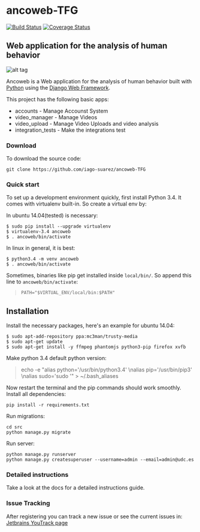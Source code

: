 # ancoweb-TFG
[![Build Status](https://travis-ci.org/iago-suarez/ancoweb-TFG.svg?branch=master)](https://travis-ci.org/iago-suarez/ancoweb-TFG)
[![Coverage Status](https://coveralls.io/repos/iago-suarez/ancoweb-TFG/badge.svg?branch=master)](https://coveralls.io/r/iago-suarez/ancoweb-TFG?branch=master)
## Web application for the analysis of human behavior
![alt tag](https://raw.githubusercontent.com/iago-suarez/ancoweb-TFG/master/docs/ImagesAndDiagrams/frontCapture.png)

Ancoweb is a Web application for the analysis of human behavior built with [Python][0] using the [Django Web Framework][1].

This project has the following basic apps:

* accounts - Manage Accounst System
* video_manager - Manage Videos
* video_upload - Manage Video Uploads and video analysis
* integration_tests - Make the integrations test

### Download

To download the source code:

    git clone https://github.com/iago-suarez/ancoweb-TFG

### Quick start

To set up a development environment quickly, first install Python 3.4. It
comes with virtualenv built-in. So create a virtual env by:

In ubuntu 14.04(tested) is necessary:

    $ sudo pip install --upgrade virtualenv
    $ virtualenv-3.4 ancoweb
    $ . ancoweb/bin/activate

In linux in general, it is best:

    $ python3.4 -m venv ancoweb
    $ . ancoweb/bin/activate

Sometimes, binaries like pip get installed inside `local/bin/`. So append
this line to `ancoweb/bin/activate`:

> `PATH="$VIRTUAL_ENV/local/bin:$PATH"`

## Installation

Install the necessary packages, here's an example for ubuntu 14.04:

    $ sudo apt-add-repository ppa:mc3man/trusty-media
    $ sudo apt-get update
    $ sudo apt-get install -y ffmpeg phantomjs python3-pip firefox xvfb

Make python 3.4 default python version:

>   echo -e "alias python='/usr/bin/python3.4' \nalias pip='/usr/bin/pip3' \nalias sudo='sudo '" > ~/.bash_aliases

Now restart the terminal and the pip commands should work smoothly. Install all dependencies:

    pip install -r requirements.txt

Run migrations:

    cd src
    python manage.py migrate

Run server:

    python manage.py runserver
    python manage.py createsuperuser --username=admin --email=admin@udc.es

### Detailed instructions

Take a look at the docs for a detailed instructions guide.

[0]: https://www.python.org/
[1]: https://www.djangoproject.com/

### Issue Tracking

After registering you can track a new issue or see the current issues in: <a href="http://iago-suarez.myjetbrains.com/">Jetbrains YouTrack page</a>


